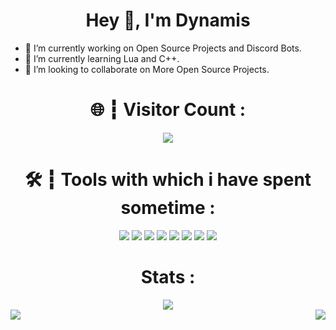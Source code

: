<h1 align="center">Hey 👋, I'm Dynamis</h1>

- 🔭 I’m currently working on Open Source Projects and Discord Bots.
- 🌱 I’m currently learning Lua and C++.
- 👯 I’m looking to collaborate on More Open Source Projects.

<h1 align="center">🌐 ┇ Visitor Count :</h1>
<p align="center"><img src="https://profile-counter.glitch.me/Dynamis207/count.svg"/>

<h1 align="center">🛠️ ┇ Tools with which i have spent sometime :</h1>
<p align="center"><img src="https://img.shields.io/badge/node.js%20-%2343853D.svg?&style=for-the-badge&logo=node.js&logoColor=white"/>   <img src="https://img.shields.io/badge/javascript%20-%23323330.svg?&style=for-the-badge&logo=javascript&logoColor=%23F7DF1E"/>   <img src="https://img.shields.io/badge/html5%20-%23E34F26.svg?&style=for-the-badge&logo=html5&logoColor=white"/>   <img src="https://img.shields.io/badge/css3%20-%231572B6.svg?&style=for-the-badge&logo=css3&logoColor=white"/>   <img src="https://img.shields.io/badge/python%20-%2314354C.svg?&style=for-the-badge&logo=python&logoColor=white"/>   <img src="https://img.shields.io/badge/github%20-%23121011.svg?&style=for-the-badge&logo=github&logoColor=white"/>   <img src="https://img.shields.io/badge/heroku%20-%23430098.svg?&style=for-the-badge&logo=heroku&logoColor=white"/>     <img src ="https://img.shields.io/badge/MongoDB-%234ea94b.svg?&style=for-the-badge&logo=mongodb&logoColor=white"/></p>

<h1 align="center">Stats :</h1>
<div align="center"><img src="https://github-profile-trophy.vercel.app/?username=Dynamis207&theme=dracula&count_private=true"></div>
<img align="left" src="https://github-readme-stats.vercel.app/api?username=Dynamis207&show_icons=true&hide_border=true&theme=tokyonight"><img align="right" src="https://github-readme-stats.vercel.app/api/top-langs/?username=Dynamis207&theme=tokyonight&hide=batchfile">
